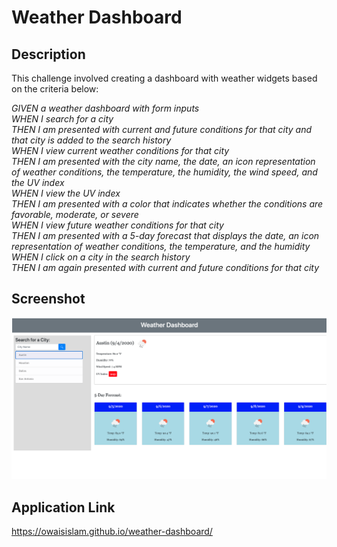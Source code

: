 # Weather Dashboard

## Description
This challenge involved creating a dashboard with weather widgets based on the criteria below:

*GIVEN a weather dashboard with form inputs*  
*WHEN I search for a city*  
*THEN I am presented with current and future conditions for that city and that city is added to the search history*  
*WHEN I view current weather conditions for that city*  
*THEN I am presented with the city name, the date, an icon representation of weather conditions, the temperature, the humidity, the wind speed, and the UV index*  
*WHEN I view the UV index*  
*THEN I am presented with a color that indicates whether the conditions are favorable, moderate, or severe*  
*WHEN I view future weather conditions for that city*  
*THEN I am presented with a 5-day forecast that displays the date, an icon representation of weather conditions, the temperature, and the humidity*  
*WHEN I click on a city in the search history*  
*THEN I am again presented with current and future conditions for that city*  

## Screenshot
![webpage screenshot](./assets/images/webpage-screenshot.png)

## Application Link
https://owaisislam.github.io/weather-dashboard/
 
